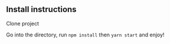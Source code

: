 ## Install instructions
Clone project

Go into the directory, run `npm install` then `yarn start` and enjoy!
